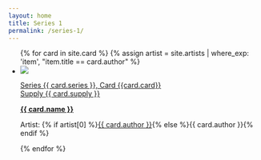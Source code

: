 ```yaml
---
layout: home
title: Series 1
permalink: /series-1/
---
```

<ul class="assets">
{% for card in site.card %}
{% assign artist = site.artists | where_exp: 'item', "item.title == card.author" %}
  <li>
    <img src="{% if card.image != null and card.image != '' %}{{ card.image }}{% else %}{{'assets/placeholder.png' | relative_url}}{% endif %}">
    <a href="card/{{ card.name | downcase }}">
      <p class="small">Series {{ card.series }}, Card {{card.card}}<br> Supply {{ card.supply }}</p> 
         <b>{{ card.name }}</b>
    </a>    
    <p class="small">Artist: {% if artist[0] %}<a href="{{ artist[0].url | relative_url }}">{{ card.author }}</a>{% else %}{{ card.author }}{% endif %}</p>
  </li>
{% endfor %}
</ul>

